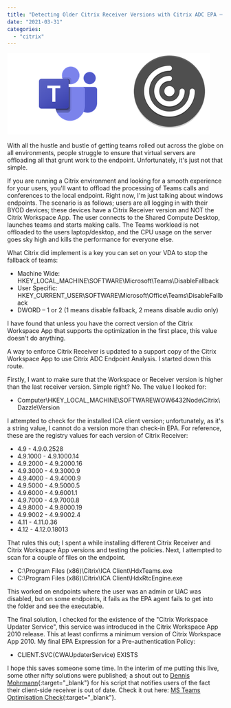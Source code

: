 ```yaml
---
title: "Detecting Older Citrix Receiver Versions with Citrix ADC EPA – Much more difficult than it sounds!"
date: "2021-03-31"
categories: 
  - "citrix"
---
```


![](images/033121_2039_DetectingOl1.png)![](images/033121_2039_DetectingOl2.png)

With all the hustle and bustle of getting teams rolled out across the globe on all environments, people struggle to ensure that virtual servers are offloading all that grunt work to the endpoint. Unfortunately, it's just not that simple.

If you are running a Citrix environment and looking for a smooth experience for your users, you'll want to offload the processing of Teams calls and conferences to the local endpoint. Right now, I'm just talking about windows endpoints. The scenario is as follows; users are all logging in with their BYOD devices; these devices have a Citrix Receiver version and NOT the Citrix Workspace App. The user connects to the Shared Compute Desktop, launches teams and starts making calls. The Teams workload is not offloaded to the users laptop/desktop, and the CPU usage on the server goes sky high and kills the performance for everyone else.

What Citrix did implement is a key you can set on your VDA to stop the fallback of teams:

- Machine Wide: HKEY\_LOCAL\_MACHINE\\SOFTWARE\\Microsoft\\Teams\\DisableFallback
- User Specific: HKEY\_CURRENT\_USER\\SOFTWARE\\Microsoft\\Office\\Teams\\DisableFallback
- DWORD – 1 or 2 (1 means disable fallback, 2 means disable audio only)

I have found that unless you have the correct version of the Citrix Workspace App that supports the optimization in the first place, this value doesn't do anything.

A way to enforce Citrix Receiver is updated to a support copy of the Citrix Workspace App to use Citrix ADC Endpoint Analysis. I started down this route.

Firstly, I want to make sure that the Workspace or Receiver version is higher than the last receiver version. Simple right? No. The value I looked for:

- Computer\\HKEY\_LOCAL\_MACHINE\\SOFTWARE\\WOW6432Node\\Citrix\\Dazzle\\Version

I attempted to check for the installed ICA client version; unfortunately, as it's a string value, I cannot do a version more than check-in EPA. For reference, these are the registry values for each version of Citrix Receiver:

- 4.9 - 4.9.0.2528
- 4.9.1000 - 4.9.1000.14
- 4.9.2000 - 4.9.2000.16
- 4.9.3000 - 4.9.3000.9
- 4.9.4000 - 4.9.4000.9
- 4.9.5000 - 4.9.5000.5
- 4.9.6000 - 4.9.6001.1
- 4.9.7000 - 4.9.7000.8
- 4.9.8000 - 4.9.8000.19
- 4.9.9002 - 4.9.9002.4
- 4.11 - 4.11.0.36
- 4.12 - 4.12.0.18013

That rules this out; I spent a while installing different Citrix Receiver and Citrix Workspace App versions and testing the policies. Next, I attempted to scan for a couple of files on the endpoint.

- C:\\Program Files (x86)\\Citrix\\ICA Client\\HdxTeams.exe
- C:\\Program Files (x86)\\Citrix\\ICA Client\\HdxRtcEngine.exe

This worked on endpoints where the user was an admin or UAC was disabled, but on some endpoints, it fails as the EPA agent fails to get into the folder and see the executable.

The final solution, I checked for the existence of the "Citrix Workspace Updater Service", this service was introduced in the Citrix Workspace App 2010 release. This at least confirms a minimum version of Citrix Workspace App 2010. My final EPA Expression for a Pre-authentication Policy:

- CLIENT.SVC(CWAUpdaterService) EXISTS

I hope this saves someone some time. In the interim of me putting this live, some other nifty solutions were published; a shout out to [Dennis Mohrmann](https://twitter.com/mohrpheus78){:target="_blank"} for his script that notifies users of the fact their client-side receiver is out of date. Check it out here: [MS Teams Optimisation Check](https://github.com/Mohrpheus78/Citrix/tree/main/Teams%20Optimization%20check){:target="_blank"}.

